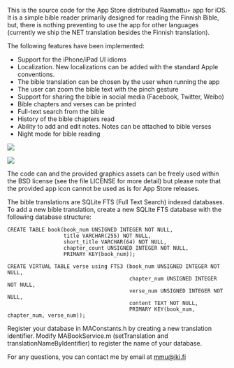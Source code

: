 This is the source code for the App Store distributed Raamattu+ app for iOS. It is
a simple bible reader primarily designed for reading the Finnish Bible, but,
there is nothing preventing to use the app for other languages (currently
we ship the NET translation besides the Finnish translation).

The following features have been implemented:
* Support for the iPhone/iPad UI idioms
* Localization. New localizations can be added with the standard Apple conventions.
* The bible translation can be chosen by the user when running the app
* The user can zoom the bible text with the pinch gesture
* Support for sharing the bible in social media (Facebook, Twitter, Weibo)
* Bible chapters and verses can be printed
* Full-text search from the bible
* History of the bible chapters read
* Ability to add and edit notes. Notes can be attached to bible verses
* Night mode for bible reading

![](http://muhonen.net/project/Raamattu/raamattu-ipad.png)

![](http://muhonen.net/project/Raamattu/raamattu-iphone.png)

The code can and the provided graphics assets can be freely used within
the BSD license (see the file LICENSE for more detail) but please note
that the provided app icon cannot be used as is for App Store releases.

The bible translations are SQLite FTS (Full Text Search) indexed databases.
To add a new bible translation, create a new SQLite FTS database with the
following database structure:

    CREATE TABLE book(book_num UNSIGNED INTEGER NOT NULL,
                      title VARCHAR(255) NOT NULL,
                      short_title VARCHAR(64) NOT NULL,
                      chapter_count UNSIGNED INTEGER NOT NULL,
                      PRIMARY KEY(book_num));

    CREATE VIRTUAL TABLE verse using FTS3 (book_num UNSIGNED INTEGER NOT NULL,
                                           chapter_num UNSIGNED INTEGER NOT NULL,
                                           verse_num UNSIGNED INTEGER NOT NULL,
                                           content TEXT NOT NULL,
                                           PRIMARY KEY(book_num, chapter_num, verse_num));

Register your database in MAConstants.h by creating a new translation identifier.
Modify MABookService.m (setTranslation and translationNameByIdentifier) to
register the name of your database.

For any questions, you can contact me by email at <mmu@iki.fi>
